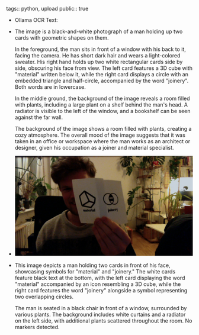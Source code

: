 tags:: python, upload
public:: true

- Ollama OCR Text:
- The image is a black-and-white photograph of a man holding up two cards with geometric shapes on them.
  
  In the foreground, the man sits in front of a window with his back to it, facing the camera. He has short dark hair and wears a light-colored sweater. His right hand holds up two white rectangular cards side by side, obscuring his face from view. The left card features a 3D cube with "material" written below it, while the right card displays a circle with an embedded triangle and half-circle, accompanied by the word "joinery". Both words are in lowercase.
  
  In the middle ground, the background of the image reveals a room filled with plants, including a large plant on a shelf behind the man's head. A radiator is visible to the left of the window, and a bookshelf can be seen against the far wall.
  
  The background of the image shows a room filled with plants, creating a cozy atmosphere. The overall mood of the image suggests that it was taken in an office or workspace where the man works as an architect or designer, given his occupation as a joiner and material specialist.
- ![f'./assets/scans/2025-02-13_19-42-30-950100.jpg'](./assets/scans/2025-02-13_19-42-30-950100.jpg)
- This image depicts a man holding two cards in front of his face, showcasing symbols for "material" and "joinery." The white cards feature black text at the bottom, with the left card displaying the word "material" accompanied by an icon resembling a 3D cube, while the right card features the word "joinery" alongside a symbol representing two overlapping circles.
  
  The man is seated in a black chair in front of a window, surrounded by various plants. The background includes white curtains and a radiator on the left side, with additional plants scattered throughout the room.
  No markers detected.